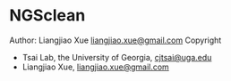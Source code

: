 # NGSclean

Author: Liangjiao Xue liangjiao.xue@gmail.com
Copyright
- Tsai Lab, the University of Georgia, cjtsai@uga.edu
- Liangjiao Xue, liangjiao.xue@gmail.com
